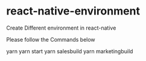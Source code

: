 # react-native-environment
Create Different environment in react-native

Please follow the Commands below

yarn
yarn start
yarn salesbuild
yarn marketingbuild
